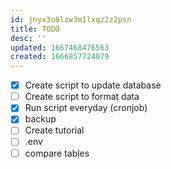 ```yaml
---
id: jnyx3o0lzw3m1lxqz2z2psn
title: TODO
desc: ''
updated: 1667468476563
created: 1666857724079
---
```


- [x] Create script to update database
- [ ] Create script to format data
- [x] Run script everyday (cronjob)
- [x] backup
- [ ] Create tutorial
- [ ] .env
- [ ] compare tables